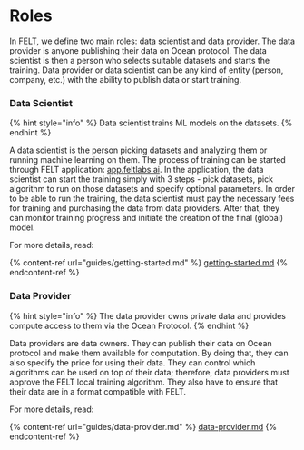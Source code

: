 # Roles

In FELT, we define two main roles: data scientist and data provider. The data provider is anyone publishing their data on Ocean protocol. The data scientist is then a person who selects suitable datasets and starts the training. Data provider or data scientist can be any kind of entity (person, company, etc.) with the ability to publish data or start training.

### Data Scientist

{% hint style="info" %}
Data scientist trains ML models on the datasets.
{% endhint %}

A data scientist is the person picking datasets and analyzing them or running machine learning on them. The process of training can be started through FELT application: [app.feltlabs.ai](https://app.feltlabs.ai/). In the application, the data scientist can start the training simply with 3 steps - pick datasets, pick algorithm to run on those datasets and specify optional parameters. In order to be able to run the training, the data scientist must pay the necessary fees for training and purchasing the data from data providers. After that, they can monitor training progress and initiate the creation of the final (global) model.

For more details, read:

{% content-ref url="guides/getting-started.md" %}
[getting-started.md](guides/getting-started.md)
{% endcontent-ref %}

### Data Provider

{% hint style="info" %}
The data provider owns private data and provides compute access to them via the Ocean Protocol.
{% endhint %}

Data providers are data owners. They can publish their data on Ocean protocol and make them available for computation. By doing that, they can also specify the price for using their data. They can control which algorithms can be used on top of their data; therefore, data providers must approve the FELT local training algorithm. They also have to ensure that their data are in a format compatible with FELT.

For more details, read:

{% content-ref url="guides/data-provider.md" %}
[data-provider.md](guides/data-provider.md)
{% endcontent-ref %}
